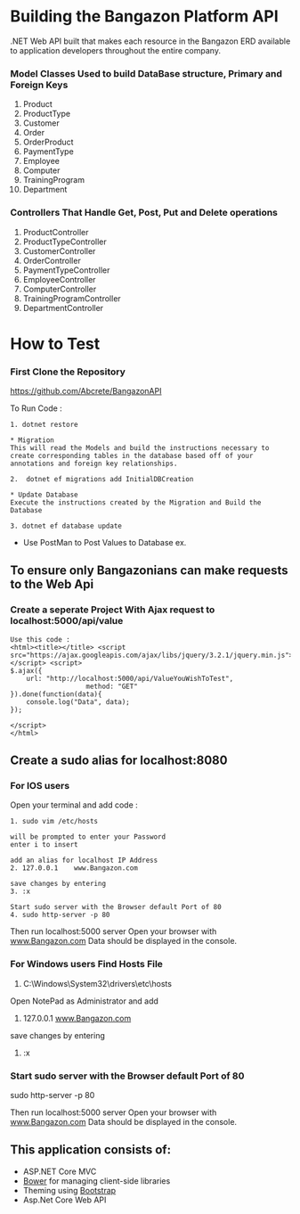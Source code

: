 # Building the Bangazon Platform API



 .NET Web API  built that makes each resource in the Bangazon ERD available to application developers throughout the entire company.


### Model Classes Used to build DataBase structure, Primary and Foreign Keys

1. Product
1. ProductType
1. Customer
1. Order
1. OrderProduct
1. PaymentType
1. Employee
1. Computer
1. TrainingProgram
1. Department

### Controllers That Handle Get, Post, Put and Delete operations
1. ProductController
1. ProductTypeController
1. CustomerController
1. OrderController
1. PaymentTypeController
1. EmployeeController
1. ComputerController
1. TrainingProgramController
1. DepartmentController

# How to Test 
### First Clone the Repository 
https://github.com/Abcrete/BangazonAPI

To Run Code :
```
1. dotnet restore

* Migration
This will read the Models and build the instructions necessary to create corresponding tables in the database based off of your annotations and foreign key relationships.

2.  dotnet ef migrations add InitialDBCreation

* Update Database
Execute the instructions created by the Migration and Build the Database

3. dotnet ef database update
```

* Use PostMan to Post Values to Database
ex.


## To ensure only Bangazonians can make requests to the Web Api
### Create a seperate Project With Ajax request to localhost:5000/api/value
```
Use this code :
<html><title></title> <script src="https://ajax.googleapis.com/ajax/libs/jquery/3.2.1/jquery.min.js"></script> <script>
$.ajax({
    url: "http://localhost:5000/api/ValueYouWishToTest",
                   method: "GET"
}).done(function(data){
    console.log("Data", data);
});

</script>
</html>
```


## Create a sudo alias for localhost:8080
### For IOS users
Open your terminal and add code :
```
1. sudo vim /etc/hosts

will be prompted to enter your Password
enter i to insert

add an alias for localhost IP Address
2. 127.0.0.1    www.Bangazon.com

save changes by entering 
3. :x

Start sudo server with the Browser default Port of 80
4. sudo http-server -p 80
```
Then run localhost:5000 server
Open your browser with www.Bangazon.com
Data should be displayed in the console.


### For Windows users Find Hosts File

1. C:\Windows\System32\drivers\etc\hosts

Open NotePad as Administrator and add 
1. 127.0.0.1    www.Bangazon.com

save changes by entering 
1. :x

### Start sudo server with the Browser default Port of 80
sudo http-server -p 80

Then run localhost:5000 server
Open your browser with www.Bangazon.com
Data should be displayed in the console.


## This application consists of:

*   ASP.NET Core MVC
*   [Bower](https://go.microsoft.com/fwlink/?LinkId=518004) for managing client-side libraries
*   Theming using [Bootstrap](https://go.microsoft.com/fwlink/?LinkID=398939)
*   Asp.Net Core Web API

